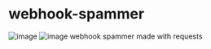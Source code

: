 # webhook-spammer
![image](https://user-images.githubusercontent.com/88164068/127559284-422f4c0c-0985-4d75-87b9-74b06a50b5ac.png)
![image](https://user-images.githubusercontent.com/88164068/127559334-83b21da4-043b-412f-bb52-e8940a74442d.png)
webhook spammer made with requests

